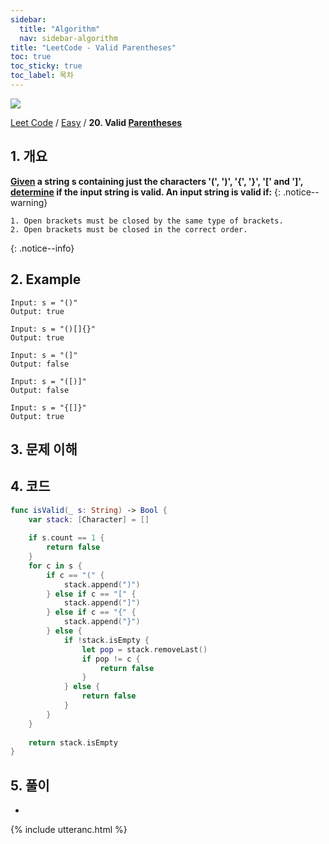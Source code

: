 ```yaml
---
sidebar:
  title: "Algorithm"
  nav: sidebar-algorithm
title: "LeetCode - Valid Parentheses"
toc: true
toc_sticky: true
toc_label: 목차
---
```

![](https://leetcode.com/static/packages/interview_landing/images/logo.svg)

[Leet Code](/algorithm/) / [Easy](/algorithm/leet-code-easy/) / **20. Valid [Parentheses](/clean-code/dictionary/parentheses/)**

## 1. 개요
**[Given](/clean-code/dictionary/given/) a string s containing just the characters '(', ')', '{', '}', '[' and ']', [determine](/clean-code/dictionary/determine/) if the input string is valid.
An input string is valid if:**
{: .notice--warning}

    1. Open brackets must be closed by the same type of brackets.
    2. Open brackets must be closed in the correct order.
{: .notice--info}

## 2. Example
```
Input: s = "()"
Output: true
```

```
Input: s = "()[]{}"
Output: true
```

```
Input: s = "(]"
Output: false
```

```
Input: s = "([)]"
Output: false
```

```
Input: s = "{[]}"
Output: true
```

## 3. 문제 이해


## 4. 코드
```swift
func isValid(_ s: String) -> Bool {
    var stack: [Character] = []
        
    if s.count == 1 {
        return false 
    }
    for c in s {
        if c == "(" {
            stack.append(")")
        } else if c == "[" {
            stack.append("]")
        } else if c == "{" {
            stack.append("}")
        } else {
            if !stack.isEmpty {
                let pop = stack.removeLast()
                if pop != c {
                    return false
                }
            } else {
                return false
            }
        }
    }
        
    return stack.isEmpty
}
```

## 5. 풀이
- 

{% include utteranc.html %}

